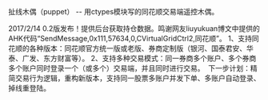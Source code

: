 扯线木偶（puppet）
-- 用ctypes模块写的同花顺交易端遥控木偶。

2017/2/14 0.2版发布！提供后台获取持仓数据。鸣谢网友liuyukuan博文中提供的AHK代码“SendMessage,0x111,57634,0,CVirtualGridCtrl2,同花顺”。
1、支持同花顺的各种版本：同花顺官方统一版或老版、券商定制版（银河、国泰君安、华泰、广发、东方财富等）。
2、支持多种交易模式：同一券商多个账户、多个券商多个账户同时登录一个（或多个）交易端，并且同时进行交易。
 下一步计划：精简交易行为逻辑，重构新版本，支持同一股票多账户并发下单、多账户自动登录、掉线重登陆。
